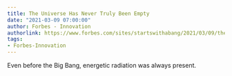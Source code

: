 ```yaml
---
title: The Universe Has Never Truly Been Empty
date: "2021-03-09 07:00:00"
author: Forbes - Innovation
authorlink: https://www.forbes.com/sites/startswithabang/2021/03/09/the-universe-has-never-truly-been-empty/
tags:
- Forbes-Innovation
---
```

Even before the Big Bang, energetic radiation was always present.